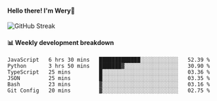 #### Hello there! I'm Wery👋


![GitHub Streak](https://github-readme-streak-stats.herokuapp.com/?user=weryzebra-yue&theme=swift&hide_border=false&include_all_commits=true)



#### 📊 Weekly development breakdown
<!--START_SECTION:waka-->

```text
JavaScript   6 hrs 30 mins   █████████████░░░░░░░░░░░░   52.39 %
Python       3 hrs 50 mins   ███████▓░░░░░░░░░░░░░░░░░   30.90 %
TypeScript   25 mins         █░░░░░░░░░░░░░░░░░░░░░░░░   03.36 %
JSON         25 mins         █░░░░░░░░░░░░░░░░░░░░░░░░   03.35 %
Bash         23 mins         ▓░░░░░░░░░░░░░░░░░░░░░░░░   03.16 %
Git Config   20 mins         ▓░░░░░░░░░░░░░░░░░░░░░░░░   02.75 %
```

<!--END_SECTION:waka-->

